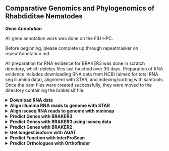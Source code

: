 ## Comparative Genomics and Phylogenomics of Rhabdiditae Nematodes ###

***Gene Annotation***

All gene annotation work was done on the FIU HPC.

Before beginning, please complete up through repeatmasker on repeatAnnotation.md

All preparation for RNA evidence for BRAKER3 was done in scratch directory, which deletes files last touched over 30 days.
Preparation of RNA evidence includes downloading RNA data from NCBI (aimed for total RNA seq illumina data), alignment with STAR, and indexing/sorting with samtools. Once the bam files were created successfully, they were moved to the directory containing the braker.sif file.

<details>

<summary><b>Download RNA data</b></summary>

The file: RNA_accessions.txt
contains 2 columns separated by a tab, ID and ACCESSION. It is the input to the following script which uses sratoolkit v.3.0.0 to (1)prefetch the accession of the RNA seq data and (2)fastq-dump the RNA reads into a directory named by the ID.

```
vi RNA_accessions.txt
```

copy/paste the following:
```
AF72	ERR4264631
BOV	ERR3610811
DF5000	ERR10787778
DF5013	ERR13623740
DF5033	SRR18615345
EM464	SRR5837623
JU1373	SRR12623043
JU2817	ERR13319083
JU3284	ERR13319072
JU75	ERR13319099
LJ9110	SRR28370082
NKZ352	DRR252169
PB127	SRR18615296
QG2083	SRR25478168
SB194	ERR13319073
BRC20483	ERR13319078
QG555	ERR13623727
NIC564	ERR13623728
RS0144	ERR2235011
RS5460	ERR2019977
EX	ERR2652888
RS5133	ERR2235013
AF16	SRR30148319
APS25	ERR13319064
APS4	ERR3150274
APS7	ERR11177444
Aroian	SRR609884
BAKE	SRR20115893
CB4856	SRR29887579
CEW1	SRR19570657
CFB2252	ERR12997162
DF5070	ERR13319086
DF5081	SRR19570648
DF5083	ERR13319102
DF5112	SRR19570652
DF5120	ERR10787777
DF5173	ERR13623733
EG5942	ERR13319091
ISE	SRR27211025
JU1182	ERR13319057
JU1286	ERR1059227
JU1382	ERR10787776
JU1421	SRR3031146
JU1771	ERR1039279
JU1809	ERR13319052
JU1904	ERR13319080
JU1917	ERR13319067
JU1968	ERR1055674
JU2083	ERR1018630
JU2190	SRR8869244
JU2788	ERR13623725
JU2809	ERR13319082
JU800	ERR13319092
KANDY	ERR11518137
LIT	SRR30363359
MIMR	ERR2023646
MONO	ERR690851
N2	SRR32732686
NIC203	SRR12341282
NIC58	SRR12623044
NKZ35	DRR481199
OM	ERR13623726
PDL0010	ERR13319096
PF1305	ERR10787776
PLIC	ERR13623716
PS1010	ERR13319081
PS1017	ERR10787778
PS2068	ERR10787775
PX356	SRR5837623
PX439	SRR5837881
PX506	SRR10276661
PX534	SRR5831583
SX3368	SRR12868616
TWN1964	ERR13319056
TWN1984	ERR13319060
BRC20456	ERR13319076
CP168	SRR3031146
JU3283	ERR13319098
QG2077	ERR13362831
TT01	SRR29886265
VIVI	SRR1021578
TRI	SRR8636392
OST	SRR2567544
PS312	SRR23038884
```

Note: NIC394 does not have RNA seq available on NCBI

```
vi download.sh
```
 
```
#!/bin/bash

#SBATCH --account iacc_jfierst
#SBATCH --qos highmem1
#SBATCH --partition highmem1
#SBATCH --output=./logs/RNAseq_download_%j.log

module load proxy #needed to connect to internet
module load sratoolkit-3.0.0

INPUT_FILE=RNA_accessions.txt #input file: ID ACCESSION (2 columns seperated by a tab)

while read -r line; do
        species=$(echo $line | awk '{print $1}') #set variables
        accession=$(echo $line | awk '{print $2}')

        prefetch ${accession} #sratoolkit commands
        fasterq-dump ${accession} -O ${species}

        rm -r ${accession} #delete prefetch created directory
done < ${INPUT_FILE}
```
</details>

<details>
<summary><b>Align illumina RNA reads to genome with STAR</b></summary>

STAR.txt has a list of IDs:

```
vi STAR.txt
```

```
QG555
NIC564
RS0144
RS5460
RS5133
...
```

STAR.sh is an array script to generate a genome index of each species and then map the rna reads to that index. --outSAMstrandField intronMotif and --outSAMtype BAM Unsorted are required for latter input into BRAKER3
```
vi STAR.sh
```
```
#!/bin/bash

#SBATCH --account acc_jfierst
#SBATCH --qos standard
#SBATCH --partition HighMem1
#SBATCH --array=1-5
#SBATCH --output=./logs/STAR_%j.log
#SBATCH --nodes=1
#SBATCH --ntasks=1
#SBATCH --cpus-per-task=12
#SBATCH --mail-user=vegge003@fiu.edu
#SBATCH --mail-type=ALL

module load miniconda3/24.7.1-none-none-mjgmhio
source activate STAR

SPECIES=$(sed "${SLURM_ARRAY_TASK_ID}q;d" STAR.txt)

echo "$SPECIES"
mkdir ${SPECIES}_STAR

# Generate genome index
STAR \
    --runThreadN 12 --runMode genomeGenerate --genomeDir ${SPECIES}_STAR \
    --genomeSAindexNbases 12 --genomeFastaFiles /home/data/jfierst/veggers/RhabditinaPhylogeny/RhabditinaPhylogeny_repeatmasker/${SPECIES}/${SPECIES}.masked

# Map the reads
STAR \
    --runThreadN 12 --runMode alignReads --genomeDir ${SPECIES}_STAR --outSAMstrandField intronMotif --outSAMtype BAM Unsorted --twopassMode Basic \
--readFilesIn /scratch/jfierst/tori/${SPECIES}/${SPECIES}_1.fastq /scratch/jfierst/tori/${SPECIES}/${SPECIES}_2.fastq --out
FileNamePrefix /scratch/jfierst/tori/${SPECIES}_STAR/${SPECIES}_
```
</details>

<details>

<summary><b>Align isoseq RNA reads to genome with minimap</b></summary>

Following directions from [BRAKER3](https://github.com/Gaius-Augustus/BRAKER) github.

PX506 only had isoseq RNA reads available, which requires a bit of a different alignment process:

```
vi isoseq_align.sh
```

```
#!/bin/bash

#SBATCH --account iacc_jfierst
#SBATCH --qos highmem1
#SBATCH --partition highmem1
#SBATCH --output=./logs/isoseq_%j.log
#SBATCH --nodes=1
#SBATCH --ntasks=1
#SBATCH --cpus-per-task=40
#SBATCH --mail-user=vegge003@fiu.edu
#SBATCH --mail-type=ALL

module load samtools-1.15.1-gcc-8.2.0
module load minimap2-2.24

minimap2 -t 40 -ax splice:hq -uf /home/data/jfierst/veggers/RhabditinaPhylogeny/RhabditinaPhylogeny_repeatmasker/PX506/PX506.masked PX506_isoseq.fa > PX506_isoseq.sam     
samtools view -bS --threads 40 PX506_isoseq.sam -o PX506_isoseq.bam
```

move PX506_isoseq.bam to /home/data/jfierst/veggers/RhabditinaPhylogeny/.

</details>

<details>
<summary><b>Predict Genes with BRAKER3</b></summary>

cd to RhabditinaPhylogeny

Get container:

```
module load singularity-3.8.7
module load proxy
singularity build braker3.sif docker://teambraker/braker3:latest
```

Move the refseq_db.faa from nematoda_odb10 to the same directory as braker3.sif


```
vi fiu_array_singularity_braker3.sh
```

```
#!/bin/bash

#SBATCH --job-name=braker3
#SBATCH --output=./logs/braker3.%j.out
#SBATCH --array=1
#SBATCH --account=iacc_jfierst
#SBATCH --cpus-per-task=8
#SBATCH --nodes=1
#SBATCH --partition=highmem1
#SBATCH --qos=highmem1
#SBATCH --mail-type=ALL
#SBATCH --mail-user=vegge003@fiu.edu

#load modules
module load singularity-3.8.7
module load proxy

#export paths
export BRAKER_SIF=/home/data/jfierst/veggers/RhabditinaPhylogeny/braker3.sif

#set species variable
SPECIES=$(sed "${SLURM_ARRAY_TASK_ID}q;d" braker3.txt)

echo "$SPECIES"

cat ./RhabditinaPhylogeny_repeatmasker/${SPECIES}/${SPECIES}.masked | cut -f 1 -d " " > ${SPECIES}.masked

cp /scratch/jfierst/tori/${SPECIES}_STAR/${SPECIES}_Aligned.out.bam ./${SPECIES}_Aligned.out.bam

#sleep for a few seconds so braker doesn't try to name multiple species the same (causes write permission failures otherwise)
sleep $((SLURM_ARRAY_TASK_ID * 25))

#organize and remove working directory if it already exists
wd=./RhabditinaPhylogeny_braker3/${SPECIES}_braker3

if [ -d $wd ]; then
    rm -r $wd
fi

#run braker
singularity exec  -B ${PWD}:${PWD}  ${BRAKER_SIF} braker.pl --genome=${SPECIES}.masked --prot_seq=refseq_db.faa --bam=${SPECIES}_Aligned.out.bam --workingdir=${wd} --GENEMARK_PATH=${ETP}/gmes --AUGUSTUS_CONFIG_PATH=/home/veggers/.augustus --threads 8 --softmasking --busco_lineage nematoda_odb10
```

BRAKER renames things the same thing and so if the jobs aren't spaced out enough you'll get an error about a species directory not existing or being writable. That's why I added the sleep command in the script above, however it does waste some computational resources. sloppy fix but it works sometimes. You will still get an error even with the sleep. Just modify the BRAKER3.txt file with the genomes that failed due to this issue and rerun, they'll all work eventually.

BOV, LJ9110, and LIT will all fail because there is not enough RNA seq evidence, likely because these are parasitic species and so the RNA available is from the infected organism rather than the nematodes themselves.

JU2585 and NIC534 fail because there is too little intron evidence.

</details>

<details>
<summary><b>Predict Genes with BRAKER3 using isoseq data</b></summary>

Following directions from [BRAKER3](https://github.com/Gaius-Augustus/BRAKER) github.

Get container:

```
module load singularity-3.8.7
module load proxy
singularity build braker3_lr.sif docker://teambraker/braker3:isoseq
```
Also make sure that you've moved PX506_isoseq.bam and refseq_db.faa to the same directory containing braker3_lr.sif

```
vi fiu_singularity_braker3_isoseq.sh
```

```
#!/bin/bash

#SBATCH --job-name=braker3_isoseq
#SBATCH --output=./logs/braker3_isoseq.%j.out
#SBATCH --account=iacc_jfierst
#SBATCH --cpus-per-task=8
#SBATCH --nodes=1
#SBATCH --partition=highmem1
#SBATCH --qos=highmem1
#SBATCH --mail-type=ALL
#SBATCH --mail-user=vegge003@fiu.edu

#load modules
module load singularity-3.8.7
module load proxy

#export paths
export BRAKER_SIF=/home/data/jfierst/veggers/RhabditinaPhylogeny/braker3_lr.sif

cat ./RhabditinaPhylogeny_repeatmasker/PX506/PX506.masked | cut -f 1 -d " " > PX506.masked

#organize and remove working directory if it already exists
wd=./RhabditinaPhylogeny_braker3/PX506_braker3

if [ -d $wd ]; then
    rm -r $wd
fi

#run braker
singularity exec  -B ${PWD}:${PWD}  ${BRAKER_SIF} braker.pl --genome=PX506.masked --prot_seq=refseq_db.faa --bam=PX506_isoseq.bam --workingdir=${wd} --GENEMARK_PATH=${ETP}/gmes --AUGUSTUS_CONFIG_PATH=/home/veggers/.augustus --threads 8 --softmasking --busco_lineage nematoda_odb10
```

</details>

<details>
<summary><b>Predict Genes with BRAKER2</b></summary>

BOV, LJ9110, LIT, JU2585, NIC534, and NIC394 were annotated using BRAKER2 due to difficulties with BRAKER3. LIT subsequently failed with BRAKER2 as well and was left out of all analyses.

The same container built and used for braker3 can also be used for braker2. They are the same program, braker2 just doesn't incorporate RNA evidence. Remember to copy refseq_db.faa from nematoda_odb10 to the same directory containing braker3.sif.

```
vi  fiu_array_singularity_braker2.sh
```

```
#!/bin/bash
#SBATCH --job-name=braker2
#SBATCH --output=./logs/braker2.%j.%N.out
#SBATCH --array=1
#SBATCH --account=iacc_jfierst
#SBATCH --cpus-per-task=1
#SBATCH --nodes=1
#SBATCH --partition=highmem1
#SBATCH --qos=highmem1
#SBATCH --mail-type=ALL
#SBATCH --mail-user=vegge003@fiu.edu

#load modules
module load singularity-3.8.7
module load proxy

#export paths
export BRAKER_SIF=/home/data/jfierst/veggers/RhabditinaPhylogeny/braker3.sif

#set species variable
SPECIES=$(sed "${SLURM_ARRAY_TASK_ID}q;d" braker2_list.txt)

echo "$SPECIES"

cp ./RhabditinaPhylogeny_repeatmasker/${SPECIES}/*.masked ./${SPECIES}.masked

#sleep for a few seconds so braker doesn't try to name multiple species the same (causes write permission failures otherwise)
sleep $((SLURM_ARRAY_TASK_ID * 25))

#organize and remove working directory if it already exists
wd=./RhabditinaPhylogeny_braker2/${SPECIES}_braker2

if [ -d $wd ]; then
    rm -r $wd
fi

#run braker
singularity exec  -B ${PWD}:${PWD}  ${BRAKER_SIF} braker.pl --genome=${SPECIES}.masked --prot_seq=refseq_db.faa --workingdir=${wd} --GENEMARK_PATH=${ETP}/gmes --AUGUSTUS_CONFIG_PATH=/home/veggers/.augustus --threads 8 --softmasking --busco_lineage nematoda_odb10
```

</details>

<details>
<summary><b>Get longest isoform with AGAT</b></summary>

</details>

<details>
<summary><b>Predict Function with InterProScan</b></summary>

</details>

<details>
<summary><b>Predict Orthologues with Orthofinder</b></summary>

</details>
